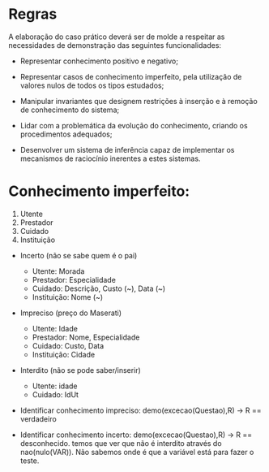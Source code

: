 # Regras

A elaboração do caso prático deverá ser de molde a respeitar as necessidades de demonstração das seguintes funcionalidades: 

- Representar conhecimento positivo e negativo; 

- Representar casos de conhecimento imperfeito, pela utilização de valores nulos de todos os tipos estudados; 

- Manipular invariantes que designem restrições à inserção e à remoção de conhecimento do sistema; 

- Lidar com a problemática da evolução do conhecimento, criando os procedimentos adequados; 

- Desenvolver um sistema de inferência capaz de implementar os mecanismos de raciocínio inerentes a estes sistemas. 
 
# Conhecimento imperfeito:

1. Utente
2. Prestador
3. Cuidado
4. Instituição

- Incerto (não se sabe quem é o pai)
	- Utente: Morada
	- Prestador: Especialidade
	- Cuidado: Descrição, Custo (~), Data (~)
	- Instituição: Nome (~)

- Impreciso (preço do Maserati)
	- Utente: Idade
	- Prestador: Nome, Especialidade
	- Cuidado: Custo, Data
	- Instituição: Cidade

- Interdito (não se pode saber/inserir)
	- Utente: idade
	- Cuidado: IdUt

- Identificar conhecimento impreciso: 
	demo(excecao(Questao),R) -> R == verdadeiro

- Identificar conhecimento incerto: 
	demo(excecao(Questao),R) -> R == desconhecido.
	temos que ver que não é interdito através do nao(nulo(VAR)). Não sabemos onde é que a variável está para fazer o teste.


